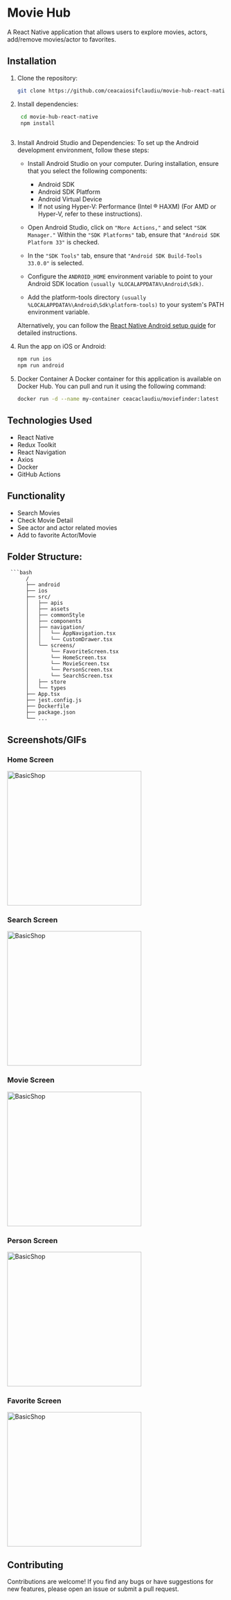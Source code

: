 # Movie Hub
A React Native application that allows users to explore movies, actors, add/remove movies/actor to favorites.

## Installation
1. Clone the repository:
   ```bash
   git clone https://github.com/ceacaiosifclaudiu/movie-hub-react-native

2. Install dependencies:
   ```bash
    cd movie-hub-react-native
    npm install
 
3. Install Android Studio and Dependencies:
 To set up the Android development environment, follow these steps:

    * Install Android Studio on your computer. During installation, ensure that you select the following components:
      - Android SDK
      - Android SDK Platform
      - Android Virtual Device
      - If not using Hyper-V: Performance (Intel ® HAXM) (For AMD or Hyper-V, refer to these instructions).

    * Open Android Studio, click on `"More Actions,"` and select `"SDK Manager."` Within the `"SDK Platforms"` tab, ensure that `"Android SDK Platform 33"` is checked.

    * In the `"SDK Tools"` tab, ensure that `"Android SDK Build-Tools 33.0.0"` is selected.

    * Configure the `ANDROID_HOME` environment variable to point to your Android SDK location `(usually %LOCALAPPDATA%\Android\Sdk)`.

    * Add the platform-tools directory `(usually %LOCALAPPDATA%\Android\Sdk\platform-tools)` to your system's PATH environment variable.

     Alternatively, you can follow the [React Native Android setup guide](https://reactnative.dev/docs/environment-setup?guide=native) for detailed instructions.

  
4. Run the app on iOS or Android:
     ```bash
     npm run ios
     npm run android

5. Docker Container
   A Docker container for this application is available on Docker Hub. You can pull and run it using the following command:
     ```bash
     docker run -d --name my-container ceacaclaudiu/moviefinder:latest

## Technologies Used
- React Native
- Redux Toolkit
- React Navigation
- Axios
- Docker
- GitHub Actions

## Functionality
- Search Movies 
- Check Movie Detail
- See actor and actor related movies
- Add to favorite Actor/Movie

## Folder Structure:
     ```bash
          /
          ├── android                     
          ├── ios                         
          ├── src/
          │   ├── apis                   
          │   ├── assets                   
          │   ├── commonStyle            
          │   ├── components             
          │   ├── navigation/
          │   │   └── AppNavigation.tsx
          │   │   └── CustomDrawer.tsx
          │   └── screens/
          │       └── FavoriteScreen.tsx
          │       └── HomeScreen.tsx
          │       └── MovieScreen.tsx
          │       └── PersonScreen.tsx
          │       └── SearchScreen.tsx
          │   ├── store            
          │   └── types
          ├── App.tsx
          ├── jest.config.js             
          ├── Dockerfile
          ├── package.json                  
          └── ...
          
    
## Screenshots/GIFs
### Home Screen
<img src="https://github.com/ceacaiosifclaudiu/movie-hub-react-native/assets/110819428/f43ee3e1-047d-4d73-912c-65fd49f73537" alt="BasicShop" width="310"/> 

### Search Screen
<img src="https://github.com/ceacaiosifclaudiu/movie-hub-react-native/assets/110819428/cd61b89e-fd15-4768-8e94-fbc8e47c35ff" alt="BasicShop" width="310"/>

### Movie Screen
<img src="https://github.com/ceacaiosifclaudiu/movie-hub-react-native/assets/110819428/58f9492f-b29b-4c6a-9604-b9ba923acc69" alt="BasicShop" width="310"/>

### Person Screen
<img src="https://github.com/ceacaiosifclaudiu/movie-hub-react-native/assets/110819428/3dd16188-e034-4a33-95a7-ccce032ac441" alt="BasicShop" width="310"/>

### Favorite Screen
<img src="https://github.com/ceacaiosifclaudiu/movie-hub-react-native/assets/110819428/223c6097-d9dc-4ca0-8074-01fb48f0bab4" alt="BasicShop" width="310"/>

## Contributing
Contributions are welcome! If you find any bugs or have suggestions for new features, please open an issue or submit a pull request.
